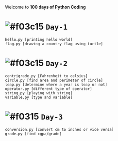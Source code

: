 Welcome to **100 days of Python Coding**

# ![#f03c15](https://placehold.it/15/f03c15/00000?text=+) `Day-1`

    hello.py [printing hello world]
    flag.py [drawing a country flag using turtle]
    
# ![#f03c15](https://placehold.it/15/f03c15/00000?text=+) `Day-2`


    centrigrade.py [Fahrenheit to celsius]
    circle.py [find area and perimeter of circle]
    leap.py [determine where a year is leap or not]
    operator.py [different type of operator]
    string.py [playing with string]
    variable.py [type and variable]

# ![#f0315](https://placehold.it/15/f03c15/00000?text=+) `Day-3`

    conversion.py [convert cm to inches or vice versa]
    grade.py [find cgpa/grade]
    